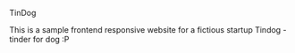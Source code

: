 TinDog 

This is a sample frontend responsive website for a fictious startup Tindog - tinder for dog :P
